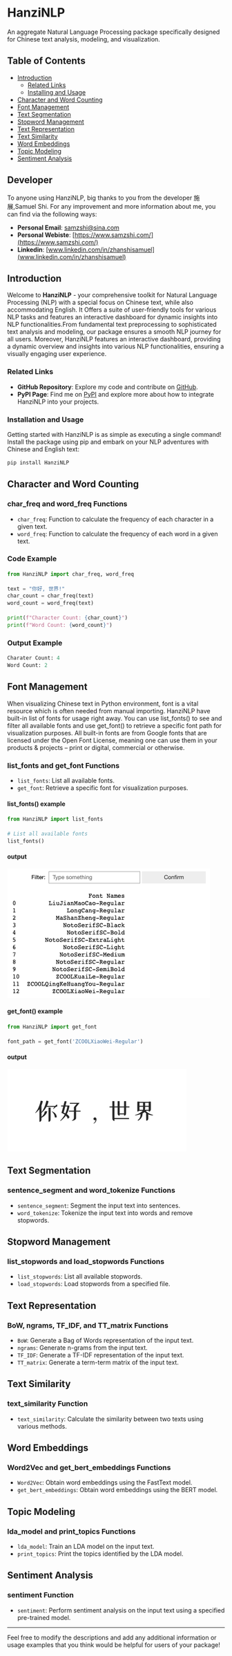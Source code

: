 # HanziNLP

An aggregate Natural Language Processing package specifically designed for Chinese text analysis, modeling, and visualization.

## Table of Contents
- [Introduction](#introduction)
  - [Related Links](#related-links)
  - [Installing and Usage](#installing-and-usage)
- [Character and Word Counting](#character-and-word-counting)
- [Font Management](#font-management)
- [Text Segmentation](#text-segmentation)
- [Stopword Management](#stopword-management)
- [Text Representation](#text-representation)
- [Text Similarity](#text-similarity)
- [Word Embeddings](#word-embeddings)
- [Topic Modeling](#topic-modeling)
- [Sentiment Analysis](#sentiment-analysis)

## Developer

To anyone using HanziNLP, big thanks to you from the developer 施展,Samuel Shi. For any improvement and more information about me, you can find via the following ways:

- **Personal Email**: samzshi@sina.com
- **Personal Webiste**: [https://www.samzshi.com/](https://www.samzshi.com/)
- **Linkedin**: [www.linkedin.com/in/zhanshisamuel](www.linkedin.com/in/zhanshisamuel)

## Introduction

Welcome to **HanziNLP** - your comprehensive toolkit for Natural Language Processing (NLP) with a special focus on Chinese text, while also accommodating English. It Offers a suite of user-friendly tools for various NLP tasks and features an interactive dashboard for dynamic insights into NLP functionalities.From fundamental text preprocessing to sophisticated text analysis and modeling, our package ensures a smooth NLP journey for all users. Moreover, HanziNLP features an interactive dashboard, providing a dynamic overview and insights into various NLP functionalities, ensuring a visually engaging user experience.

### Related Links

- **GitHub Repository**: Explore my code and contribute on [GitHub](https://github.com/samzshi0529/HanziNLP).
- **PyPI Page**: Find me on [PyPI](https://libraries.io/pypi/HanziNLP) and explore more about how to integrate HanziNLP into your projects.

### Installation and Usage

Getting started with HanziNLP is as simple as executing a single command! Install the package using pip and embark on your NLP adventures with Chinese and English text:

```python
pip install HanziNLP
```

## Character and Word Counting

### char_freq and word_freq Functions
- `char_freq`: Function to calculate the frequency of each character in a given text.
- `word_freq`: Function to calculate the frequency of each word in a given text.
### Code Example
```python
from HanziNLP import char_freq, word_freq

text = "你好, 世界!"
char_count = char_freq(text)
word_count = word_freq(text)

print(f"Character Count: {char_count}")
print(f"Word Count: {word_count}")
```
### Output Example
```python
Charater Count: 4
Word Count: 2
```
## Font Management

When visualizing Chinese text in Python environment, font is a vital resource which is often needed from manual importing. HanziNLP have built-in list of fonts for usage right away. You can use list_fonts() to see and filter all available fonts and use get_font() to retrieve a specific font path for visualization purposes. All built-in fonts are from Google fonts that are licensed under the Open Font License, meaning one can use them in your products & projects – print or digital, commercial or otherwise.

### list_fonts and get_font Functions
- `list_fonts`: List all available fonts.
- `get_font`: Retrieve a specific font for visualization purposes.

#### list_fonts() example
```python
from HanziNLP import list_fonts

# List all available fonts
list_fonts()
```
#### output
![Example Image](README_PIC/list_fonts().png)

#### get_font() example
```python
from HanziNLP import get_font

font_path = get_font('ZCOOLXiaoWei-Regular')
```
#### output
![Example Image](README_PIC/get_font.png)

## Text Segmentation

### sentence_segment and word_tokenize Functions
- `sentence_segment`: Segment the input text into sentences.
- `word_tokenize`: Tokenize the input text into words and remove stopwords.

## Stopword Management

### list_stopwords and load_stopwords Functions
- `list_stopwords`: List all available stopwords.
- `load_stopwords`: Load stopwords from a specified file.

## Text Representation

### BoW, ngrams, TF_IDF, and TT_matrix Functions
- `BoW`: Generate a Bag of Words representation of the input text.
- `ngrams`: Generate n-grams from the input text.
- `TF_IDF`: Generate a TF-IDF representation of the input text.
- `TT_matrix`: Generate a term-term matrix of the input text.

## Text Similarity

### text_similarity Function
- `text_similarity`: Calculate the similarity between two texts using various methods.

## Word Embeddings

### Word2Vec and get_bert_embeddings Functions
- `Word2Vec`: Obtain word embeddings using the FastText model.
- `get_bert_embeddings`: Obtain word embeddings using the BERT model.

## Topic Modeling

### lda_model and print_topics Functions
- `lda_model`: Train an LDA model on the input text.
- `print_topics`: Print the topics identified by the LDA model.

## Sentiment Analysis

### sentiment Function
- `sentiment`: Perform sentiment analysis on the input text using a specified pre-trained model.

---

Feel free to modify the descriptions and add any additional information or usage examples that you think would be helpful for users of your package!
